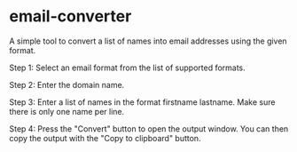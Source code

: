 # email-converter
A simple tool to convert a list of names into email addresses using the given format.

Step 1:
Select an email format from the list of supported formats.

Step 2:
Enter the domain name.

Step 3:
Enter a list of names in the format firstname lastname. Make sure there is only one name per line.

Step 4:
Press the "Convert" button to open the output window. You can then copy the output with the "Copy to clipboard" button.
